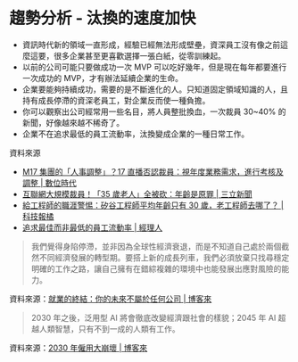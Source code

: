 # 趨勢分析 - 汰換的速度加快

- 資訊時代新的領域一直形成，經驗已經無法形成壁壘，資深員工沒有像之前這麼這要，很多企業甚至更喜歡選擇一張白紙，從零訓練起。
- 以前的公司可能只要做成功一次 MVP 可以吃好幾年，但是現在每年都要進行一次成功的 MVP，才有辦法延續企業的生命。
- 企業要能夠持續成功，需要的是不斷進化的人。只知道固定領域知識的人，且持有成長停滯的資深老員工，對企業反而使一種負擔。
- 你可以觀察出公司經常用一些名目，將人員整批換血，一次裁員 30~40% 的新聞，好像越來越不稀奇了。
- 企業不在追求最低的員工流動率，汰換變成企業的一種日常工作。

資料來源

- [M17 集團的「人事調整」？17 直播否認裁員：視年度業務需求，進行考核及調整 | 數位時代](https://meet.bnext.com.tw/articles/view/46035)
- [互聯網大規模裁員！「35 歲老人」全被砍：年齡是原罪 | 三立新聞](https://www.setn.com/News.aspx?NewsID=770108)
- [給工程師的職涯警惕：矽谷工程師平均年齡只有 30 歲，老工程師去哪了？ | 科技報橘](https://buzzorange.com/techorange/2019/03/25/elderly-engineer-discrimination/)
- [追求最佳而非最低的員工流動率 | 經理人](https://www.managertoday.com.tw/articles/view/731)

> 我們覺得身陷停滯，並非因為全球性經濟衰退，而是不知道自己處於兩個截然不同經濟發展的轉型期。要搭上新的成長列車，我們必須放棄只找尋穩定明確的工作之路，讓自己擁有在錯綜複雜的環境中也能發展出應對風險的能力。

資料來源：[就業的終結：你的未來不屬於任何公司 | 博客來](https://www.books.com.tw/products/0010733539)

> 2030 年之後，泛用型 AI 將會徹底改變經濟跟社會的樣貌；2045 年 AI 超越人類智慧，只有不到一成的人類有工作。

資料來源：[2030 年僱用大崩壞 | 博客來](https://www.books.com.tw/products/0010776945)

